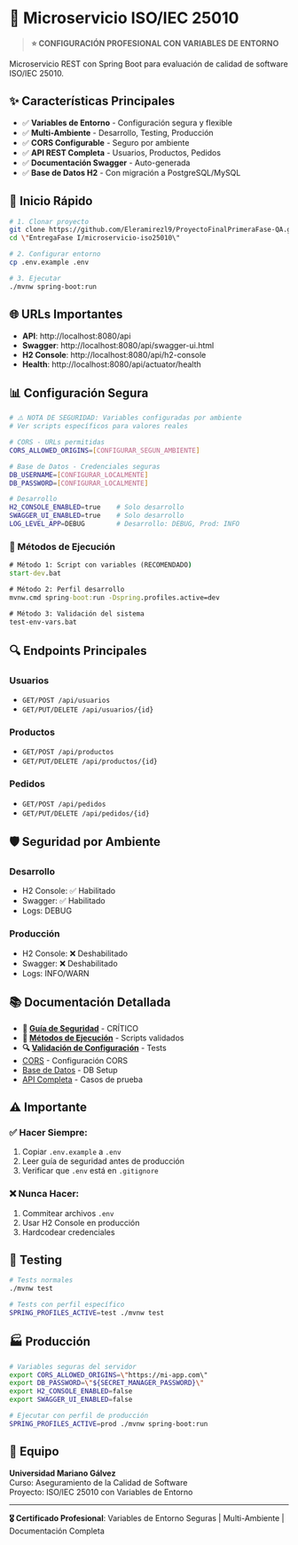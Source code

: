 # 🚀 Microservicio ISO/IEC 25010

> **⭐ CONFIGURACIÓN PROFESIONAL CON VARIABLES DE ENTORNO**

Microservicio REST con Spring Boot para evaluación de calidad de software ISO/IEC 25010.

## ✨ Características Principales

- ✅ **Variables de Entorno** - Configuración segura y flexible
- ✅ **Multi-Ambiente** - Desarrollo, Testing, Producción
- ✅ **CORS Configurable** - Seguro por ambiente
- ✅ **API REST Completa** - Usuarios, Productos, Pedidos
- ✅ **Documentación Swagger** - Auto-generada
- ✅ **Base de Datos H2** - Con migración a PostgreSQL/MySQL

## 🚀 Inicio Rápido

```bash
# 1. Clonar proyecto
git clone https://github.com/Eleramirezl9/ProyectoFinalPrimeraFase-QA.git
cd \"EntregaFase I/microservicio-iso25010\"

# 2. Configurar entorno
cp .env.example .env

# 3. Ejecutar
./mvnw spring-boot:run
```

## 🌐 URLs Importantes

- **API**: http://localhost:8080/api
- **Swagger**: http://localhost:8080/api/swagger-ui.html
- **H2 Console**: http://localhost:8080/api/h2-console
- **Health**: http://localhost:8080/api/actuator/health

## 📊 Configuración Segura

```bash
# ⚠️ NOTA DE SEGURIDAD: Variables configuradas por ambiente
# Ver scripts específicos para valores reales

# CORS - URLs permitidas
CORS_ALLOWED_ORIGINS=[CONFIGURAR_SEGUN_AMBIENTE]

# Base de Datos - Credenciales seguras
DB_USERNAME=[CONFIGURAR_LOCALMENTE]
DB_PASSWORD=[CONFIGURAR_LOCALMENTE]

# Desarrollo
H2_CONSOLE_ENABLED=true    # Solo desarrollo
SWAGGER_UI_ENABLED=true    # Solo desarrollo
LOG_LEVEL_APP=DEBUG        # Desarrollo: DEBUG, Prod: INFO
```

### 🎯 Métodos de Ejecución

```cmd
# Método 1: Script con variables (RECOMENDADO)
start-dev.bat

# Método 2: Perfil desarrollo
mvnw.cmd spring-boot:run -Dspring.profiles.active=dev

# Método 3: Validación del sistema
test-env-vars.bat
```

## 🔍 Endpoints Principales

### Usuarios
- `GET/POST /api/usuarios`
- `GET/PUT/DELETE /api/usuarios/{id}`

### Productos  
- `GET/POST /api/productos`
- `GET/PUT/DELETE /api/productos/{id}`

### Pedidos
- `GET/POST /api/pedidos`
- `GET/PUT/DELETE /api/pedidos/{id}`

## 🛡️ Seguridad por Ambiente

### Desarrollo
- H2 Console: ✅ Habilitado
- Swagger: ✅ Habilitado
- Logs: DEBUG

### Producción
- H2 Console: ❌ Deshabilitado
- Swagger: ❌ Deshabilitado  
- Logs: INFO/WARN

## 📚 Documentación Detallada

- **🔴 [Guía de Seguridad](microservicio-iso25010/ENVIRONMENT_SECURITY_GUIDE.md)** - CRÍTICO
- **🚀 [Métodos de Ejecución](microservicio-iso25010/EXECUTION_METHODS_GUIDE.md)** - Scripts validados
- **🔍 [Validación de Configuración](microservicio-iso25010/CONFIGURATION_VALIDATION_GUIDE.md)** - Tests
- [CORS](microservicio-iso25010/CORS_DOCUMENTATION.md) - Configuración CORS
- [Base de Datos](microservicio-iso25010/DATABASE_DOCUMENTATION.md) - DB Setup
- [API Completa](documentacion-PDF/API_Documentation%20completo.pdf) - Casos de prueba

## ⚠️ Importante

### ✅ Hacer Siempre:
1. Copiar `.env.example` a `.env`
2. Leer guía de seguridad antes de producción
3. Verificar que `.env` está en `.gitignore`

### ❌ Nunca Hacer:
1. Commitear archivos `.env`
2. Usar H2 Console en producción
3. Hardcodear credenciales

## 🧪 Testing

```bash
# Tests normales
./mvnw test

# Tests con perfil específico
SPRING_PROFILES_ACTIVE=test ./mvnw test
```

## 🏭 Producción

```bash
# Variables seguras del servidor
export CORS_ALLOWED_ORIGINS=\"https://mi-app.com\"
export DB_PASSWORD=\"${SECRET_MANAGER_PASSWORD}\"
export H2_CONSOLE_ENABLED=false
export SWAGGER_UI_ENABLED=false

# Ejecutar con perfil de producción
SPRING_PROFILES_ACTIVE=prod ./mvnw spring-boot:run
```

## 👥 Equipo

**Universidad Mariano Gálvez**  
Curso: Aseguramiento de la Calidad de Software  
Proyecto: ISO/IEC 25010 con Variables de Entorno

---

**🎖️ Certificado Profesional**: Variables de Entorno Seguras | Multi-Ambiente | Documentación Completa